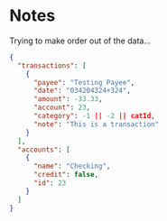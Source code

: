 # Notes

Trying to make order out of the data...

```json
{
  "transactions": [
    {
      "payee": "Testing Payee",
      "date": "034204324+324",
      "amount": -33.33,
      "account": 23,
      "category": -1 || -2 || catId,
      "note": "This is a transaction"
    }
  ],
  "accounts": [
    {
      "name": "Checking",
      "credit": false,
      "id": 23
    }
  ]
}
```